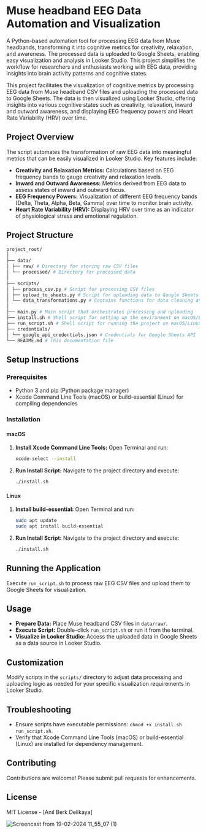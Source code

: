 # Muse headband EEG Data Automation and  Visualization 

A Python-based automation tool for processing EEG data from Muse headbands, transforming it into cognitive metrics for creativity, relaxation, and awareness. The processed data is uploaded to Google Sheets, enabling easy visualization and analysis in Looker Studio. This project simplifies the workflow for researchers and enthusiasts working with EEG data, providing insights into brain activity patterns and cognitive states.

This project facilitates the visualization of cognitive metrics by processing EEG data from Muse headband CSV files and uploading the processed data to Google Sheets. The data is then visualized using Looker Studio, offering insights into various cognitive states such as creativity, relaxation, inward and outward awareness, and displaying EEG frequency powers and Heart Rate Variability (HRV) over time.

## Project Overview

The script automates the transformation of raw EEG data into meaningful metrics that can be easily visualized in Looker Studio. Key features include:

- **Creativity and Relaxation Metrics:** Calculations based on EEG frequency bands to gauge creativity and relaxation levels.
- **Inward and Outward Awareness:** Metrics derived from EEG data to assess states of inward and outward focus.
- **EEG Frequency Powers:** Visualization of different EEG frequency bands (Delta, Theta, Alpha, Beta, Gamma) over time to monitor brain activity.
- **Heart Rate Variability (HRV):** Displaying HRV over time as an indicator of physiological stress and emotional regulation.

## Project Structure
```bash
project_root/
│
├── data/
│ ├── raw/ # Directory for storing raw CSV files
│ └── processed/ # Directory for processed data
│
├── scripts/
│ ├── process_csv.py # Script for processing CSV files
│ ├── upload_to_sheets.py # Script for uploading data to Google Sheets
│ └── data_transformations.py # Contains functions for data cleaning and transformations
│
├── main.py # Main script that orchestrates processing and uploading
├── install.sh # Shell script for setting up the environment on macOS/Linux
├── run_script.sh # Shell script for running the project on macOS/Linux
├── credentials/
│ └── google_api_credentials.json # Credentials for Google Sheets API
└── README.md # This documentation file
```


## Setup Instructions

### Prerequisites

- Python 3 and pip (Python package manager)
- Xcode Command Line Tools (macOS) or build-essential (Linux) for compiling dependencies

### Installation

#### macOS

1. **Install Xcode Command Line Tools:** Open Terminal and run:
   ```bash
   xcode-select --install
   ```

2. **Run Install Script:** Navigate to the project directory and execute:
   ```bash
   ./install.sh
   ```

#### Linux

1. **Install build-essential:** Open Terminal and run:
   ```bash
   sudo apt update
   sudo apt install build-essential
   ```

2. **Run Install Script:** Navigate to the project directory and execute:
   ```bash
   ./install.sh
   ```

## Running the Application

Execute `run_script.sh` to process raw EEG CSV files and upload them to Google Sheets for visualization.

## Usage

- **Prepare Data:** Place Muse headband CSV files in `data/raw/`.
- **Execute Script:** Double-click `run_script.sh` or run it from the terminal.
- **Visualize in Looker Studio:** Access the uploaded data in Google Sheets as a data source in Looker Studio.

## Customization

Modify scripts in the `scripts/` directory to adjust data processing and uploading logic as needed for your specific visualization requirements in Looker Studio.

## Troubleshooting

- Ensure scripts have executable permissions: `chmod +x install.sh run_script.sh`.
- Verify that Xcode Command Line Tools (macOS) or build-essential (Linux) are installed for dependency management.

## Contributing

Contributions are welcome! Please submit pull requests for enhancements.

## License

MIT License - [Anıl Berk Delikaya]

![Screencast from 19-02-2024 11_55_07 (1)](https://github.com/anildelikaya/Muse-EEG-Automation/assets/48909776/d57a7235-29ad-454a-989f-d3dada5f8c85)
